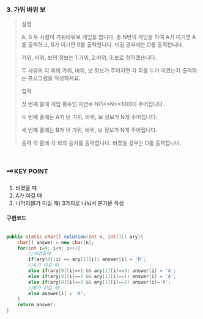 ### 3. 가위 바위 보
>설명
>
>A, B 두 사람이 가위바위보 게임을 합니다. 총 N번의 게임을 하여 A가 이기면 A를 출력하고, B가 이기면 B를 출력합니다. 비길 경우에는 D를 출력합니다.
>
>가위, 바위, 보의 정보는 1:가위, 2:바위, 3:보로 정하겠습니다.
>
>두 사람의 각 회의 가위, 바위, 보 정보가 주어지면 각 회를 누가 이겼는지 출력하는 프로그램을 작성하세요.
>
>입력
>
>첫 번째 줄에 게임 횟수인 자연수 N(1<=N<=100)이 주어집니다.
>
>두 번째 줄에는 A가 낸 가위, 바위, 보 정보가 N개 주어집니다.
>
>세 번째 줄에는 B가 낸 가위, 바위, 보 정보가 N개 주어집니다.
>
>출력
>각 줄에 각 회의 승자를 출력합니다. 비겼을 경우는 D를 출력합니다.

<br>

### 🗝️ KEY POINT
1. 비겼을 때
2. A가 이길 때
3. 나머지(B가 이길 때)
3가지로 나눠서 분기문 작성

#### 구현코드

``` java

public static char[] solution(int n, int[][] ary){
    char[] answer = new char[n];
    for(int i=0; i<n; i++){
        //비겼을때
        if(ary[0][i] == ary[1][i]) answer[i] = 'D';
        //A가 이길 때
        else if(ary[0][i]==1 && ary[1][i]==3) answer[i] = 'A';
        else if(ary[0][i]==2 && ary[1][i]==1) answer[i] = 'A';
        else if(ary[0][i]==3 && ary[1][i]==2) answer[i]='A';
        //B가 이길 때
        else answer[i] = 'B';
    }
    return answer;
}
```
